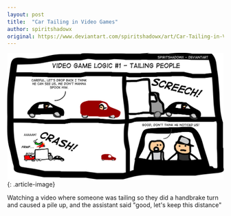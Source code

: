 ```yaml
---
layout: post
title:  "Car Tailing in Video Games"
author: spiritshadowx
original: https://www.deviantart.com/spiritshadowx/art/Car-Tailing-in-Video-Games-334461480
---
```


![](/assets/img/2012-11-26.webp)
{: .article-image}

Watching a video where someone was tailing so they did a handbrake turn and caused a pile up, and the assistant said "good, let's keep this distance"
